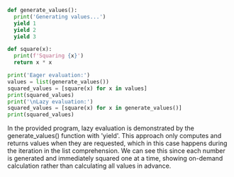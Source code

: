```python
def generate_values():
  print('Generating values...')
  yield 1
  yield 2
  yield 3

def square(x):
  print(f'Squaring {x}')
  return x * x

print('Eager evaluation:')
values = list(generate_values())
squared_values = [square(x) for x in values]
print(squared_values)
print('\nLazy evaluation:')
squared_values = [square(x) for x in generate_values()]
print(squared_values)
```
In the provided program, lazy evaluation is demonstrated by the generate_values() function with 'yield'. This approach only computes and returns values when they are requested, which in this case happens during the iteration in the list comprehension. We can see this since each number is generated and immediately squared one at a time, showing on-demand calculation rather than calculating all values in advance.
